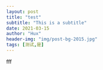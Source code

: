 ```yaml
---
layout: post
title: "test"
subtitle: "This is a subtitle"
date: 2021-03-15
author: "Hux"
header-img: "img/post-bg-2015.jpg"
tags: [测试,是]
---
```


fff